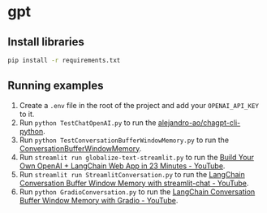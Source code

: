 # gpt

## Install libraries

```bash
pip install -r requirements.txt
```

## Running examples

1. Create a `.env` file in the root of the project and add your `OPENAI_API_KEY` to it.
2. Run `python TestChatOpenAI.py` to run the [alejandro-ao/chagpt-cli-python](https://github.com/alejandro-ao/chagpt-cli-python).
3. Run `python TestConversationBufferWindowMemory.py` to run the [ConversationBufferWindowMemory](https://python.langchain.com/en/latest/modules/memory/types/buffer_window.html).
4. Run `streamlit run globalize-text-streamlit.py` to run the [Build Your Own OpenAI + LangChain Web App in 23 Minutes - YouTube](https://youtu.be/U_eV8wfMkXU).
5. Run `streamlit run StreamlitConversation.py` to run the [LangChain Conversation Buffer Window Memory with streamlit-chat - YouTube](https://youtu.be/opRTgBaRUD8).
6. Run `python GradioConversation.py` to run the [LangChain Conversation Buffer Window Memory with Gradio - YouTube](https://youtu.be/GKoyt20JUmM).